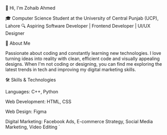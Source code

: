 👋 Hi, I'm Zohaib Ahmed

🎓 Computer Science Student at the University of Central Punjab (UCP), Lahore
🔍 Aspiring Software Developer | Frontend Developer | UI/UX Designer

🚀 About Me

Passionate about coding and constantly learning new technologies. I love turning ideas into reality with clean, efficient code and visually appealing designs. When I'm not coding or designing, you can find me exploring the latest trends in tech and improving my digital marketing skills.

🛠 Skills & Technologies


Languages: C++, Python

Web Development: HTML, CSS

Web Design: Figma

Digital Marketing: Facebook Ads, E-commerce Strategy, Social Media Marketing, Video Editing
`
